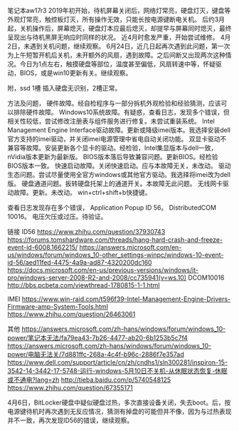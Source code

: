 笔记本aw17r3
2019年初开始，待机屏幕关闭后，网络灯常亮，硬盘灯灭，键盘等外观灯常亮，触控板灯灭，所有操作无效，只能长按电源键断电关机。
后约3月起，关机操作后，屏幕熄灭，硬盘灯本应最后熄灭，却提早与屏幕同时熄灭，最终呈现出与待机黑屏无响应时同样的状况。
近4月时愈发严重，开始尝试维修。
4月2日，未遇到关机问题，继续观察。
6月24日，近几日起再次遇到此问题，第一次为上午短暂开机后关机，未开额外的风扇，遇到故障。之后间断又出现两次这种情况。今日为1点左右，触摸硬盘等部位，温度甚至偏低，风扇转速中等，怀疑驱动，BIOS，或是win10更新有关。继续观察。

附，ssd 1槽 插入硬盘无识别，2槽正常。

方法及问题，
硬件故障。经自检程序与一部分拆机外观检验和经验猜测，应该可以排除硬件故障。
Windows10系统故障。有疑惑，查看日志，发现多个错误，但相关性较低，尝试修改注册表与组件服务进行修复。未尝试重装系统。
Intel Management Engine Interface驱动故障。更新或降级imei版本。我选择安装dell官方支持的imei驱动，并关闭imei电源管理中省电自动关闭功能。
双显卡驱动不兼容等故障。安装更新各个显卡的驱动。经检验，Intel集显版本与dell一致，nVidia版本更新为最新版。
BIOS版本落后导致兼容问题。更新BIOS。经检验BIOS版本一致。
快速启动故障。关闭快速启动。应与本故障无关，未改动。
驱动生态问题。尝试尽量使用全官方windows或其他官方驱动。我选择将imei改为dell版。
硬盘通道问题。扳转硬盘托架上的通道开关。本故障无此问题。
无线网卡驱动故障。更新。未改动。
win+ctrl+shift+b快捷键。


查看日志发现存在多个错误，
Application Popup ID 56。
DistributedCOM 10016。
电压欠压或过压。待验证。

链接
ID56
https://www.zhihu.com/question/37930743
https://forums.tomshardware.com/threads/hang-hard-crash-and-freeze-event-id-6008.1662215/
https://answers.microsoft.com/en-us/windows/forum/windows_10-other_settings-winpc/windows-10-event-id-56/aed11fed-4475-4a9a-ad87-4320200dc160
https://docs.microsoft.com/en-us/previous-versions/windows/it-pro/windows-server-2008-R2-and-2008/cc735941(v=ws.10)
DCOM10016
http://bbs.pcbeta.com/viewthread-1780815-1-1.html

IMEI
https://www.win-raid.com/t596f39-Intel-Management-Engine-Drivers-Firmware-amp-System-Tools.html
https://www.zhihu.com/question/26463061

其他
https://answers.microsoft.com/zh-hans/windows/forum/windows_10-power/笔记本无法/fa79ea43-7b26-4477-ab20-6b1253b5c7f4
https://answers.microsoft.com/zh-hans/windows/forum/windows_10-power/电脑无法关/7d881ffc-268a-4c4f-b96c-2886f7e357ad
https://www.dell.com/support/article/cn/zh/cndhs1/sln300281/inspiron-15-3542-14-3442-17-5748-运行-windows-5月10日不关机-从休眠状态恢复-休眠或不通电?lang=zh
http://tieba.baidu.com/p/5740548125
https://www.zhihu.com/question/67355171


4月6日，BitLocker硬盘中疑似硬盘过热，多次直接设备关闭，失去boot。后，按电源键待机时再次遇到无反应情况，猜测有掉盘的可能但并不像，因为与过热表现并不一致，再次发现ID56的错误，继续观察。
